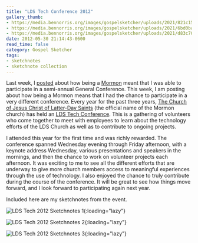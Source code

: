 ```yaml
---
title: "LDS Tech Conference 2012"
gallery_thumb: 
- https://media.bennorris.org/images/gospelsketcher/uploads/2021/821c15abc0.jpg
- https://media.bennorris.org/images/gospelsketcher/uploads/2021/6bd0bafdda.jpg
- https://media.bennorris.org/images/gospelsketcher/uploads/2021/d83c705676.jpg
date: 2012-05-30 21:14:43-0600
read_time: false
category: Gospel Sketcher
tags:
- sketchnotes
- sketchnote collection
---
```


Last week, I <a title="LDS General Conference Sketchnotes April 2012" href="https://bennorris.org/2012/04/05/lds-general-conference">posted</a> about how being a <a href="http://mormon.org" target="_blank">Mormon</a> meant that I was able to participate in a semi-annual General Conference. This week, I am posting about how being a Mormon means that I had the chance to participate in a very different conference. Every year for the past three years, <a href="http://www.lds.org/" target="_blank">The Church of Jesus Christ of Latter-Day Saints</a> (the official name of the Mormon church) has held an <a href="http://tech.lds.org/wiki/LDSTech_Conference" target="_blank">LDS Tech Conference</a>. This is a gathering of volunteers who come together to meet with employees to learn about the technology efforts of the LDS Church as well as to contribute to ongoing projects.

I attended this year for the first time and was richly rewarded. The conference spanned Wednesday evening through Friday afternoon, with a keynote address Wednesday, various presentations and speakers in the mornings, and then the chance to work on volunteer projects each afternoon. It was exciting to me to see all the different efforts that are underway to give more church members access to meaningful experiences through the use of technology. I also enjoyed the chance to truly contribute during the course of the conference. It will be great to see how things move forward, and I look forward to participating again next year.

Included here are my sketchnotes from the event.

![LDS Tech 2012 Sketchnotes 1](https://media.bennorris.org/images/gospelsketcher/uploads/2021/821c15abc0.jpg){:loading="lazy"}

![LDS Tech 2012 Sketchnotes 2](https://media.bennorris.org/images/gospelsketcher/uploads/2021/6bd0bafdda.jpg){:loading="lazy"}

![LDS Tech 2012 Sketchnotes 3](https://media.bennorris.org/images/gospelsketcher/uploads/2021/d83c705676.jpg){:loading="lazy"}
